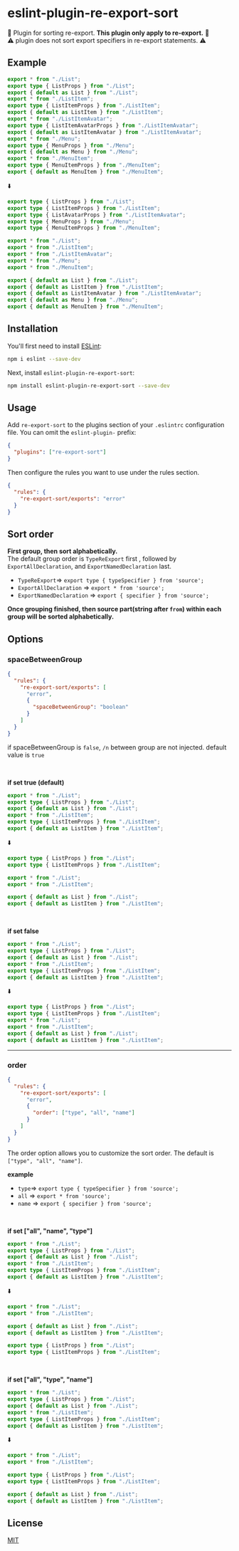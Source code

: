 # eslint-plugin-re-export-sort

💫 Plugin for sorting re-export. **This plugin only apply to re-export.** 💫 <br/>
⚠️ plugin does not sort export specifiers in re-export statements. ⚠️

## Example

```ts
export * from "./List";
export type { ListProps } from "./List";
export { default as List } from "./List";
export * from "./ListItem";
export type { ListItemProps } from "./ListItem";
export { default as ListItem } from "./ListItem";
export * from "./ListItemAvatar";
export type { ListItemAvatarProps } from "./ListItemAvatar";
export { default as ListItemAvatar } from "./ListItemAvatar";
export * from "./Menu";
export type { MenuProps } from "./Menu";
export { default as Menu } from "./Menu";
export * from "./MenuItem";
export type { MenuItemProps } from "./MenuItem";
export { default as MenuItem } from "./MenuItem";
```

⬇️

```ts
export type { ListProps } from "./List";
export type { ListItemProps } from "./ListItem";
export type { ListAvatarProps } from "./ListItemAvatar";
export type { MenuProps } from "./Menu";
export type { MenuItemProps } from "./MenuItem";

export * from "./List";
export * from "./ListItem";
export * from "./ListItemAvatar";
export * from "./Menu";
export * from "./MenuItem";

export { default as List } from "./List";
export { default as ListItem } from "./ListItem";
export { default as ListItemAvatar } from "./ListItemAvatar";
export { default as Menu } from "./Menu";
export { default as MenuItem } from "./MenuItem";
```

## Installation

You'll first need to install [ESLint](https://eslint.org/):

```sh
npm i eslint --save-dev
```

Next, install `eslint-plugin-re-export-sort`:

```sh
npm install eslint-plugin-re-export-sort --save-dev
```

## Usage

Add `re-export-sort` to the plugins section of your `.eslintrc` configuration file. You can omit the `eslint-plugin-` prefix:

```json
{
  "plugins": ["re-export-sort"]
}
```

Then configure the rules you want to use under the rules section.

```json
{
  "rules": {
    "re-export-sort/exports": "error"
  }
}
```

## Sort order

**First group, then sort alphabetically.**
<br/>
The default group order is `TypeReExport` first , followed by `ExportAllDeclaration`, and `ExportNamedDeclaration` last.

- `TypeReExport`=> `export type { typeSpecifier } from 'source';`
- `ExportAllDeclaration` => `export * from 'source';`
- `ExportNamedDeclaration` => `export { specifier } from 'source';`

**Once grouping finished, then source part(string after `from`) within each group will be sorted alphabetically.**

## Options

<!-- begin auto-generated rules list -->

### spaceBetweenGroup

```json
{
  "rules": {
    "re-export-sort/exports": [
      "error",
      {
        "spaceBetweenGroup": "boolean"
      }
    ]
  }
}
```

if spaceBetweenGroup is `false`, `/n` between group are not injected.
default value is `true`

<br/>

**if set true (default)**

```ts
export * from "./List";
export type { ListProps } from "./List";
export { default as List } from "./List";
export * from "./ListItem";
export type { ListItemProps } from "./ListItem";
export { default as ListItem } from "./ListItem";
```

⬇️

```ts
export type { ListProps } from "./List";
export type { ListItemProps } from "./ListItem";

export * from "./List";
export * from "./ListItem";

export { default as List } from "./List";
export { default as ListItem } from "./ListItem";
```

<br/>

**if set false**

```ts
export * from "./List";
export type { ListProps } from "./List";
export { default as List } from "./List";
export * from "./ListItem";
export type { ListItemProps } from "./ListItem";
export { default as ListItem } from "./ListItem";
```

⬇️

```ts
export type { ListProps } from "./List";
export type { ListItemProps } from "./ListItem";
export * from "./List";
export * from "./ListItem";
export { default as List } from "./List";
export { default as ListItem } from "./ListItem";
```

---

### order

```json
{
  "rules": {
    "re-export-sort/exports": [
      "error",
      {
        "order": ["type", "all", "name"]
      }
    ]
  }
}
```

The order option allows you to customize the sort order. The default is `["type", "all", "name"]`.

**example**

- `type`=> `export type { typeSpecifier } from 'source';`
- `all` => `export * from 'source';`
- `name` => `export { specifier } from 'source';`

<br />

**if set ["all", "name", "type"]**

```ts
export * from "./List";
export type { ListProps } from "./List";
export { default as List } from "./List";
export * from "./ListItem";
export type { ListItemProps } from "./ListItem";
export { default as ListItem } from "./ListItem";
```

⬇️

```ts
export * from "./List";
export * from "./ListItem";

export { default as List } from "./List";
export { default as ListItem } from "./ListItem";

export type { ListProps } from "./List";
export type { ListItemProps } from "./ListItem";
```

<br />

**if set ["all", "type", "name"]**

```ts
export * from "./List";
export type { ListProps } from "./List";
export { default as List } from "./List";
export * from "./ListItem";
export type { ListItemProps } from "./ListItem";
export { default as ListItem } from "./ListItem";
```

⬇️

```ts
export * from "./List";
export * from "./ListItem";

export type { ListProps } from "./List";
export type { ListItemProps } from "./ListItem";

export { default as List } from "./List";
export { default as ListItem } from "./ListItem";
```

<!-- end auto-generated rules list -->

## License

[MIT](LICENSE)
